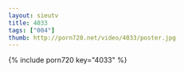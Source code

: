 ```yaml
--- 
layout: sieutv
title: 4033
tags: ["004"]
thumb: http://porn720.net/video/4033/poster.jpg
---
```

{% include porn720 key="4033" %} 
